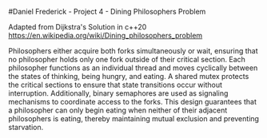 #Daniel Frederick - Project 4 - Dining Philosophers Problem

Adapted from Dijkstra's Solution in c++20
https://en.wikipedia.org/wiki/Dining_philosophers_problem

Philosophers either acquire both forks simultaneously or wait, ensuring that no philosopher holds only one fork outside of their critical section. Each philosopher functions as an individual thread and moves cyclically between the states of thinking, being hungry, and eating. A shared mutex protects the critical sections to ensure that state transitions occur without interruption. Additionally, binary semaphores are used as signaling mechanisms to coordinate access to the forks. This design guarantees that a philosopher can only begin eating when neither of their adjacent philosophers is eating, thereby maintaining mutual exclusion and preventing starvation.
